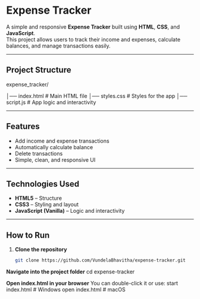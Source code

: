 # Expense Tracker 

A simple and responsive **Expense Tracker** built using **HTML**, **CSS**, and **JavaScript**.  
This project allows users to track their income and expenses, calculate balances, and manage transactions easily.

---

##  Project Structure

expense_tracker/

│── index.html # Main HTML file
│── styles.css # Styles for the app
│── script.js # App logic and interactivity

---

##  Features

- Add income and expense transactions  
- Automatically calculate balance  
- Delete transactions  
- Simple, clean, and responsive UI  

---

##  Technologies Used

- **HTML5** – Structure  
- **CSS3** – Styling and layout  
- **JavaScript (Vanilla)** – Logic and interactivity  

---

##  How to Run

1. **Clone the repository**
   ```bash
   git clone https://github.com/VundelaBhavitha/expense-tracker.git

**Navigate into the project folder**
cd expense-tracker

**Open index.html in your browser**
You can double-click it or use:
start index.html   # Windows
open index.html    # macOS

